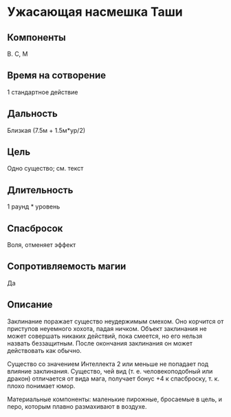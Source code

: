 # Ужасающая насмешка Таши

## Компоненты
В. С, М

## Время на сотворение
1 стандартное действие

## Дальность
Близкая (7.5м + 1.5м*ур/2)

## Цель
Одно существо; см. текст

## Длительность
1 раунд * уровень

## Спасбросок
Воля, отменяет эффект

## Сопротивляемость магии
Да

## Описание
Заклинание поражает существо неудержимым смехом. Оно корчится от приступов неуемного хохота, падая ничком. Объект заклинания не может совершать никаких действий, пока смеется, но его нельзя назвать беззащитным. После окончания заклинания он может действовать как обычно.

Существо со значением Интеллекта 2 или меньше не попадает под влияние заклинания. Существо, чей вид (т. е. человекоподобный или дракон) отличается от вида мага, получает бонус +4 к спасброску, т. к. плохо понимает юмор.

Материальные компоненты: маленькие пирожные, бросаемые в цель, и перо, которым плавно размахивают в воздухе.